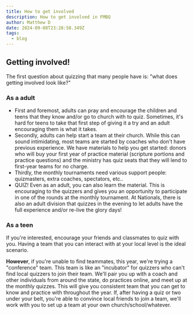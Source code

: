 ```yaml
---
title: How to get involved
description: How to get involved in FMBQ
author: Matthew D
date: 2024-09-08T23:28:58.349Z
tags:
  - blog
---
```


## Getting involved!

The first question about quizzing that many people have is: "what does getting involved look like?"

### As a adult

 - First and foremost, adults can pray and encourage the children and teens that they know and/or go to church with to quiz. Sometimes, it's hard for teens to take that first step of giving it a try and an adult encouraging them is what it takes. 
 - Secondly, adults can help start a team at their church. While this can sound intimidating, most teams are started by coaches who don't have previous experience. We have materials to help you get started: donors who will buy your first year of practice material (scripture portions and practice questions) and the ministry has quiz seats that they will lend to first-year teams for no charge.
 - Thirdly, the monthly tournaments need various support people: quizmasters, extra coaches, spectators, etc..
 - QUIZ! Even as an adult, you can also learn the material. This is encouraging to the quizzers and gives you an opportunity to participate in one of the rounds at the monthly tournament. At Nationals, there is also an adult division that quizzes in the evening to let adults have the full experience and/or re-live the glory days!

### As a teen
If you're interested, encourage your friends and classmates to quiz with you. Having a team that you can interact with at your local level is the ideal scenario.

**However**, if you're unable to find teammates, this year, we're trying a "conference" team. This team is like an "incubator" for quizzers who can't find local quizzers to join their team. We'll pair you up with a coach and other individuals from around the state, do practices online, and meet up at the monthly quizzes. This will give you consistent team that you can get to know and practice with throughout the year. If, after having a quiz or two under your belt, you're able to convince local friends to join a team, we'll work with you to set up a team at your own church/school/whatever.
